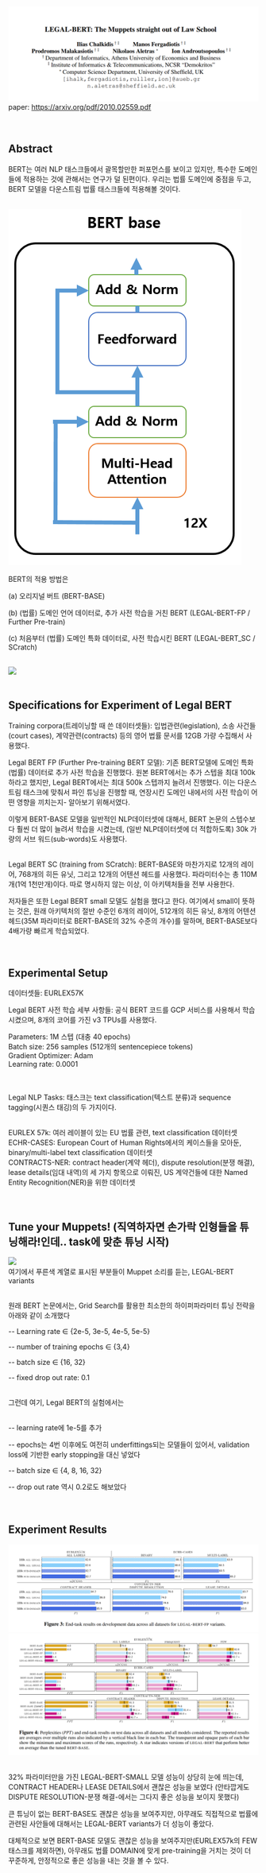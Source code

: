 ![LEGAL-BERT: The Muppets straight out of Law School](./imgs/legal_bert00.png)<br>
paper: https://arxiv.org/pdf/2010.02559.pdf<br><br><br>

## Abstract <br>

BERT는 여러 NLP 태스크들에서 괄목할만한 퍼포먼스를 보이고 있지만, 특수한 도메인들에 적용하는 것에 관해서는 연구가 덜 된편이다. 우리는 법률 도메인에 중점을 두고,  BERT 모델을 다운스트림 법률 태스크들에 적용해볼 것이다.<br><br>

![BERT base Model의 architecture](./imgs/legal_bert02.png)<br>
 

BERT의 적용 방법은<br>

(a) 오리지널 버트 (BERT-BASE)<br>

(b) (법률) 도메인 언어 데이터로, 추가 사전 학습을 거친 BERT (LEGAL-BERT-FP / Further Pre-train)<br>

(c) 처음부터 (법률) 도메인 특화 데이터로, 사전 학습시킨 BERT (LEGAL-BERT_SC / SCratch)<br><br>

![](./legal_bert_imgs/legal_bert01.png)<br><br>

## Specifications for Experiment of Legal BERT<br>

Training corpora(트레이닝할 때 쓴 데이터셋들): 입법관련(legislation), 소송 사건들(court cases), 계약관련(contracts) 등의 영어 법률 문서를 12GB 가량 수집해서 사용했다.<br>

Legal BERT FP (Further Pre-training BERT 모델): 기존 BERT모델에 도메인 특화(법률) 데이터로 추가 사전 학습을 진행했다. 원본 BERT에서는 추가 스텝을 최대 100k하라고 했지만, Legal BERT에서는 최대 500k 스텝까지 늘려서 진행했다. 이는 다운스트림 태스크에 맞춰서 파인 튜닝을 진행할 때, 연장시킨 도메인 내에서의 사전 학습이 어떤 영향을 끼치는지- 알아보기 위해서였다.<br>

이렇게 BERT-BASE 모델을 일반적인 NLP데이터셋에 대해서, BERT 논문의 스텝수보다 훨씬 더 많이 늘려서 학습을 시켰는데,  (일반 NLP데이터셋에 더 적합하도록) 30k  가량의 서브 워드(sub-words)도 사용했다.<br><br>

 

Legal BERT SC (training from SCratch): BERT-BASE와 마찬가지로 12개의 레이어, 768개의 히든 유닛, 그리고 12개의 어텐션 헤드를 사용했다. 파라미터수는 총 110M개(1억 1천만개)이다. 따로 명시하지 않는 이상, 이 아키텍처들을 전부 사용한다. <br>

저자들은 또한 Legal BERT small 모델도 실험을 했다고 한다. 여기에서 small이 뜻하는 것은, 원래 아키텍처의 절반 수준인 6개의 레이어, 512개의 히든 유닛, 8개의 어텐션 헤드(35M 파라미터로 BERT-BASE의 32% 수준의 개수)를 말하며, BERT-BASE보다 4배가량 빠르게 학습되었다.<br><br><br>

 

## Experimental Setup<br>

데이터셋들: EURLEX57K<br>


Legal BERT 사전 학습 세부 사항들: 공식 BERT 코드를 GCP 서비스를 사용해서 학습시켰으며, 8개의 코어를 가진 v3 TPUs를 사용했다. <br>

Parameters: 1M 스텝 (대충 40 epochs)<br>
Batch size: 256 samples (512개의 sentencepiece tokens)<br>
Gradient Optimizer: Adam<br>
Learning rate: 0.0001<br><br><br>
 

Legal NLP Tasks: 태스크는 text classification(텍스트 분류)과 sequence tagging(시퀀스 태깅)의 두 가지이다. <br><br>


EURLEX 57k: 여러 레이블이 있는 EU 법률 관련, text classification 데이터셋<br>
ECHR-CASES: European Court of Human Rights에서의 케이스들을 모아둔, binary/multi-label text classification 데이터셋<br>
CONTRACTS-NER: contract header(계약 헤더), dispute resolution(분쟁 해결), lease details(임대 내역)의 세 가지 항목으로 이뤄진, US 계약건들에 대한 Named Entity Recognition(NER)을 위한 데이터셋<br><br><br>
 


## Tune your Muppets! (직역하자면 손가락 인형들을 튜닝해라!인데.. task에 맞춘 튜닝 시작)<br>
![](./imgs/legal_bert03.png)<br>
여기에서 푸른색 계열로 표시된 부분들이 Muppet 소리를 듣는, LEGAL-BERT variants<br><br>

원래 BERT 논문에서는, Grid Search를 활용한 최소한의 하이퍼파라미터 튜닝 전략을 아래와 같이 소개했다<br>

-- Learning rate ∈ {2e-5, 3e-5, 4e-5, 5e-5}<br>

-- number of training epochs ∈ {3,4}<br>

-- batch size ∈ {16, 32}<br>

-- fixed drop out rate: 0.1<br><br>

 

그런데 여기, Legal BERT의 실험에서는 <br><br>
 

-- learning rate에 1e-5를 추가<br>

-- epochs는 4번 이후에도 여전히 underfittings되는 모델들이 있어서, validation loss에 기반한 early stopping을 대신 넣었다<br>

-- batch size ∈ {4, 8, 16, 32}<br>

-- drop out rate 역시 0.2로도 해보았다<br><br><br>



## Experiment Results<br>
![](./imgs/legal_bert04.png)<br>
![](./imgs/legal_bert05.png)<br><br>


32% 파라미터만을 가진 LEGAL-BERT-SMALL 모델 성능이 상당히 눈에 띄는데, CONTRACT HEADER나 LEASE DETAILS에서 괜찮은 성능을 보였다 (안타깝게도 DISPUTE RESOLUTION-분쟁 해결-에서는 그다지 좋은 성능을 보이지 못했다)<br>

큰 튜닝이 없는 BERT-BASE도 괜찮은 성능을 보여주지만, 아무래도 직접적으로 법률에 관련된 사안들에 대해서는 LEGAL-BERT variants가 더 성능이 좋았다.<br>

대체적으로 보면 BERT-BASE 모델도 괜찮은 성능을 보여주지만(EURLEX57k의 FEW 태스크를 제외하면), 아무래도 법률 DOMAIN에 맞게 pre-training을 거치는 것이 더 꾸준하게, 안정적으로 좋은 성능을 내는 것을 볼 수 있다. <br>

